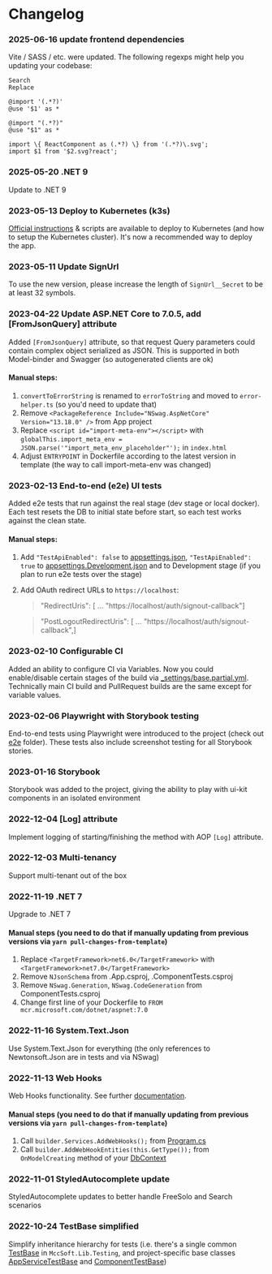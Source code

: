 ﻿# Changelog
### 2025-06-16 update frontend dependencies

Vite / SASS / etc. were updated. The following regexps might help you updating your codebase:
```
Search
Replace

@import '(.*?)'
@use '$1' as *

@import "(.*?)"
@use "$1" as *

import \{ ReactComponent as (.*?) \} from '(.*?)\.svg';
import $1 from '$2.svg?react';
```

### 2025-05-20 .NET 9

Update to .NET 9

### 2023-05-13 Deploy to Kubernetes (k3s)

[Official instructions](/k8s/README.md) & scripts are available to deploy to Kubernetes (and how to setup the Kubernetes cluster). It's now a recommended way to deploy the app.

### 2023-05-11 Update SignUrl

To use the new version, please increase the length of `SignUrl__Secret` to be at least 32 symbols.

### 2023-04-22 Update ASP.NET Core to 7.0.5, add [FromJsonQuery] attribute

Added `[FromJsonQuery]` attribute, so that request Query parameters could contain complex object serialized as JSON. This is supported in both Model-binder and Swagger (so autogenerated clients are ok)

#### Manual steps:

1. `convertToErrorString` is renamed to `errorToString` and moved to `error-helper.ts` (so you'd need to update that)
1. Remove `<PackageReference Include="NSwag.AspNetCore" Version="13.18.0" />` from App project
1. Replace `<script id="import-meta-env"></script>` with `globalThis.import_meta_env = JSON.parse('"import_meta_env_placeholder"');` in `index.html`
1. Adjust `ENTRYPOINT` in Dockerfile according to the latest version in template (the way to call import-meta-env was changed)

### 2023-02-13 End-to-end (e2e) UI tests

Added e2e tests that run against the real stage (dev stage or local docker). Each test resets the DB to initial state before start, so each test works against the clean state.

#### Manual steps:

1. Add `"TestApiEnabled": false` to [appsettings.json](/webapi/src/MccSoft.TemplateApp.App/appsettings.json), `"TestApiEnabled": true` to [appsettings.Development.json](/webapi/src/MccSoft.TemplateApp.App/appsettings.Development.json) and to Development stage (if you plan to run e2e tests over the stage)
1. Add OAuth redirect URLs to `https://localhost`:

   > "RedirectUris": [ ... "https://localhost/auth/signout-callback"]

   > "PostLogoutRedirectUris": [ ... "https://localhost/auth/signout-callback",]

### 2023-02-10 Configurable CI

Added an ability to configure CI via Variables. Now you could enable/disable certain stages of the build via [\_settings/base.partial.yml](../.ci/_settings/base.partial.yml). Technically main CI build and PullRequest builds are the same except for variable values.

### 2023-02-06 Playwright with Storybook testing

End-to-end tests using Playwright were introduced to the project (check out [e2e](./e2e) folder). These tests also include screenshot testing for all Storybook stories.

### 2023-01-16 Storybook

Storybook was added to the project, giving the ability to play with ui-kit components in an isolated environment

### 2022-12-04 [Log] attribute

Implement logging of starting/finishing the method with AOP `[Log]` attribute.

### 2022-12-03 Multi-tenancy

Support multi-tenant out of the box

### 2022-11-19 .NET 7

Upgrade to .NET 7

#### Manual steps (you need to do that if manually updating from previous versions via `yarn pull-changes-from-template`)

1. Replace `<TargetFramework>net6.0</TargetFramework>` with `<TargetFramework>net7.0</TargetFramework>`
1. Remove `NJsonSchema` from .App.csproj, .ComponentTests.csproj
1. Remove `NSwag.Generation`, `NSwag.CodeGeneration` from ComponentTests.csproj
1. Change first line of your Dockerfile to `FROM mcr.microsoft.com/dotnet/aspnet:7.0`

### 2022-11-16 System.Text.Json

Use System.Text.Json for everything (the only references to Newtonsoft.Json are in tests and via NSwag)

### 2022-11-13 Web Hooks

Web Hooks functionality. See further [documentation](./details/Webhooks.md).

#### Manual steps (you need to do that if manually updating from previous versions via `yarn pull-changes-from-template`)

1. Call `builder.Services.AddWebHooks();` from [Program.cs](../../webapi/src/MccSoft.TemplateApp.App/Program.cs)
2. Call `builder.AddWebHookEntities(this.GetType());` from `OnModelCreating` method of your [DbContext](../../webapi/src/MccSoft.TemplateApp.Persistence/TemplateAppDbContext.cs)

### 2022-11-01 StyledAutocomplete update

StyledAutocomplete updates to better handle FreeSolo and Search scenarios

### 2022-10-24 TestBase simplified

Simplify inheritance hierarchy for tests (i.e. there's a single common [TestBase](../webapi/Lib/Testing/MccSoft.Testing/TestBase.cs) in `MccSoft.Lib.Testing`, and project-specific base classes [AppServiceTestBase](../webapi/tests/MccSoft.TemplateApp.App.Tests/AppServiceTestBase.cs) and [ComponentTestBase](../webapi/tests/MccSoft.TemplateApp.ComponentTests/ComponentTestBase.cs))

